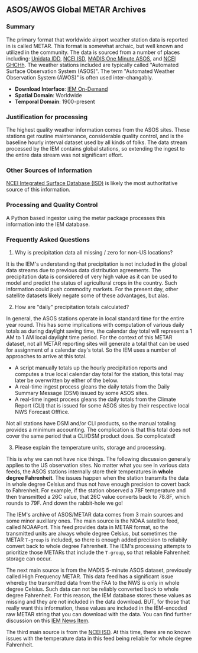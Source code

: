 ## <a name="metar"></a>ASOS/AWOS Global METAR Archives

### Summary

The primary format that worldwide airport weather station data is reported in is called METAR. This format is somewhat archaic, but well known and utilized in the community. The data is sourced from a number of places including: [Unidata IDD](https://www.unidata.ucar.edu/projects/#idd), [NCEI ISD](https://www.ncdc.noaa.gov/isd), [MADIS One Minute ASOS](https://madis.ncep.noaa.gov/madis_OMO.shtml), and [NCEI GHCHh](https://www.ncei.noaa.gov/products/global-historical-climatology-network-hourly). The weather stations included are typically called "Automated Surface Observation System (ASOS)". The term "Automated Weather Observation System (AWOS)" is often used inter-changably.

- **Download Interface**: [IEM On-Demand](https://mesonet.agron.iastate.edu/request/download.phtml)
- **Spatial Domain**: Worldwide
- **Temporal Domain**: 1900-present

### Justification for processing

The highest quality weather information comes from the ASOS sites. These stations get routine maintenance, considerable quality control, and is the baseline hourly interval dataset used by all kinds of folks. The data stream processed by the IEM contains global stations, so extending the ingest to the entire data stream was not significant effort.

### Other Sources of Information

[NCEI Integrated Surface Database (ISD)](https://www.ncdc.noaa.gov/isd) is likely the most authoritative source of this information.

### Processing and Quality Control

A Python based ingestor using the metar package processes this information into the IEM database.

### <a name="faq"></a> Frequently Asked Questions

1. Why is precipitation data all missing / zero for non-US locations?

It is the IEM's understanding that precipitation is not included in the global data streams due to previous data distribution agreements. The precipitation data is considered of very high value as it can be used to model and predict the status of agricultural crops in the country. Such information could push commodity markets. For the present day, other satellite datasets likely negate some of these advantages, but alas.

2. How are "daily" precipitation totals calculated?

In general, the ASOS stations operate in local standard time for the entire year round. This has some implications with computation of various daily totals as during daylight saving time, the calendar day total will represent a 1 AM to 1 AM local daylight time period. For the context of this METAR dataset, not all METAR reporting sites will generate a total that can be used for assignment of a calendar day's total. So the IEM uses a number of approaches to arrive at this total.

- A script manually totals up the hourly precipitation reports and computes a true local calendar day total for the station, this total may later be overwritten by either of the below.
- A real-time ingest process gleans the daily totals from the Daily Summary Message (DSM) issued by some ASOS sites.
- A real-time ingest process gleans the daily totals from the Climate Report (CLI) that is issued for some ASOS sites by their respective local NWS Forecast Offfice.

Not all stations have DSM and/or CLI products, so the manual totaling provides a minimum accounting. The complication is that this total does not cover the same period that a CLI/DSM product does. So complicated!

3. Please explain the temperature units, storage and processing.

This is why we can not have nice things. The following discussion generally applies to the US observation sites. No matter what you see in various data feeds, the ASOS stations internally store their temperatures in **whole degree Fahrenheit**. The issues happen when the station transmits the data in whole degree Celsius and thus not have enough precision to covert back to Fahrenheit. For example, if the station observed a 78F temperature and then transmitted a 26C value, that 26C value converts back to 78.8F, which rounds to 79F. And down the rabbit-hole we go!

The IEM's archive of ASOS/METAR data comes from 3 main sources and some minor auxillary ones. The main source is the NOAA satellite feed, called NOAAPort. This feed provides data in METAR format, so the transmitted units are always whole degree Celsius, but sometimes the METAR `T-group` is included, so there is enough added precision to reliabily convert back to whole degree Fahrenheit. The IEM's processing attempts to prioritize those METARs that include the `T-group`, so that reliable Fahrenheit storage can occur.

The next main source is from the MADIS 5-minute ASOS dataset, previously called High Frequency METAR. This data feed has a significant issue whereby the transmitted data from the FAA to the NWS is only in whole degree Celsius. Such data can not be reliably converted back to whole degree Fahrenheit. For this reason, the IEM database stores these values as missing and they are not included in the data download. BUT, for those that really want this information, these values are included in the IEM-encoded raw METAR string that you can download with the data. You can find further discussion on this [IEM News Item](https://mesonet.agron.iastate.edu/onsite/news.phtml?id=1290).

The third main source is from the [NCEI ISD](https://www.ncdc.noaa.gov/isd). At this time, there are no known issues with the temperature data in this feed being reliable for whole degree Fahrenheit.
